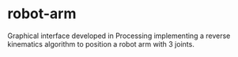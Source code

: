 # robot-arm
Graphical interface developed in Processing implementing a reverse kinematics algorithm to position a robot arm with 3 joints.
